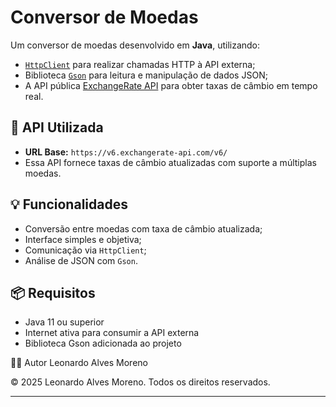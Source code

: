 # Conversor de Moedas

Um conversor de moedas desenvolvido em **Java**, utilizando:

- [`HttpClient`](https://docs.oracle.com/en/java/javase/11/docs/api/java.net.http/java/net/http/HttpClient.html) para realizar chamadas HTTP à API externa;
- Biblioteca [`Gson`](https://github.com/google/gson) para leitura e manipulação de dados JSON;
- A API pública [ExchangeRate API](https://www.exchangerate-api.com/) para obter taxas de câmbio em tempo real.

## 🔗 API Utilizada

- **URL Base:** `https://v6.exchangerate-api.com/v6/`
- Essa API fornece taxas de câmbio atualizadas com suporte a múltiplas moedas.

## 💡 Funcionalidades

- Conversão entre moedas com taxa de câmbio atualizada;
- Interface simples e objetiva;
- Comunicação via `HttpClient`;
- Análise de JSON com `Gson`.

## 📦 Requisitos

- Java 11 ou superior
- Internet ativa para consumir a API externa
- Biblioteca Gson adicionada ao projeto

🧑‍💻 Autor
Leonardo Alves Moreno

© 2025 Leonardo Alves Moreno. Todos os direitos reservados.

---
